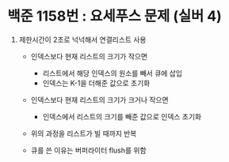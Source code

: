 # 백준 1158번 : 요세푸스 문제 (실버 4)

1. 제한시간이 2초로 넉넉해서 연결리스트 사용
    - 인덱스보다 현재 리스트의 크기가 작으면 
        - 리스트에서 해당 인덱스의 원소를 빼서 큐에 삽입
        - 인덱스는 K-1을 더해준 값으로 초기화
    - 인덱스보다 현재 리스트의 크기가 크거나 작으면
      - 인덱스에서 리스트의 크기를 빼준 값으로 인덱스 초기화
    - 위의 과정을 리스트가 빌 때까지 반복

    - 큐를 쓴 이유는 버퍼라이터 flush를 위함